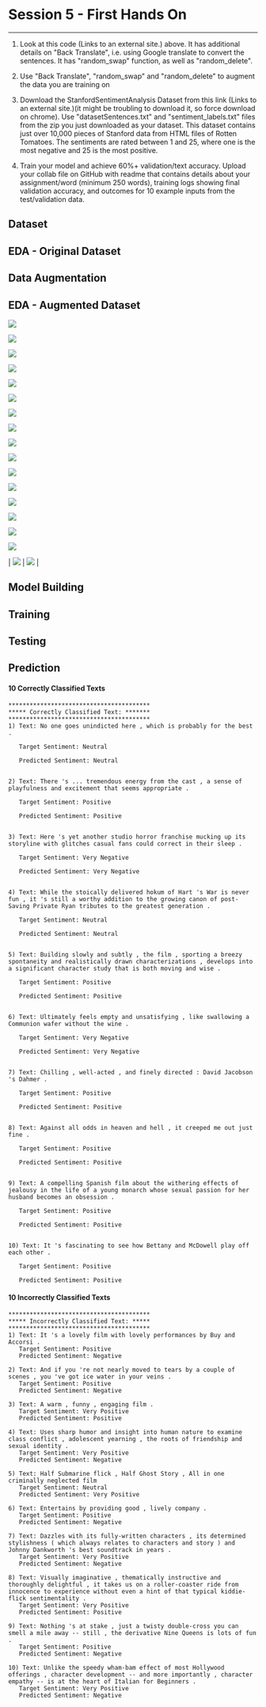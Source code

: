 # Session 5 - First Hands On
---

1) Look at this code (Links to an external site.) above. It has additional details on "Back Translate", i.e. using Google translate to convert the sentences. It has "random_swap" function, as well as "random_delete". 

2) Use "Back Translate", "random_swap" and "random_delete" to augment the data you are training on

3) Download the StanfordSentimentAnalysis Dataset from this link  (Links to an external site.)(it might be troubling to download it, so force download on chrome). Use "datasetSentences.txt" and "sentiment_labels.txt" files from the zip you just downloaded as your dataset. This dataset contains just over 10,000 pieces of Stanford data from HTML files of Rotten Tomatoes. The sentiments are rated between 1 and 25, where one is the most negative and 25 is the most positive.

4) Train your model and achieve 60%+ validation/text accuracy. Upload your collab file on GitHub with readme that contains details about your assignment/word (minimum 250 words), training logs showing final validation accuracy, and outcomes for 10 example inputs from the test/validation data.

## Dataset

## EDA - Original Dataset

## Data Augmentation

## EDA - Augmented Dataset

![](https://raw.githubusercontent.com/garima-mahato/END2/main/Session5-FirstHands-on/assets/eda_aug1.PNG)

![](https://raw.githubusercontent.com/garima-mahato/END2/main/Session5-FirstHands-on/assets/eda_aug2.PNG)

![](https://raw.githubusercontent.com/garima-mahato/END2/main/Session5-FirstHands-on/assets/eda_aug3.PNG)

![](https://raw.githubusercontent.com/garima-mahato/END2/main/Session5-FirstHands-on/assets/eda_aug4.PNG)

![](https://raw.githubusercontent.com/garima-mahato/END2/main/Session5-FirstHands-on/assets/eda_aug5.PNG)

![](https://raw.githubusercontent.com/garima-mahato/END2/main/Session5-FirstHands-on/assets/eda_aug6.PNG)

![](https://raw.githubusercontent.com/garima-mahato/END2/main/Session5-FirstHands-on/assets/eda_aug7.PNG)

![](https://raw.githubusercontent.com/garima-mahato/END2/main/Session5-FirstHands-on/assets/eda_aug8.PNG)

![](https://raw.githubusercontent.com/garima-mahato/END2/main/Session5-FirstHands-on/assets/eda_aug9.PNG)

![](https://raw.githubusercontent.com/garima-mahato/END2/main/Session5-FirstHands-on/assets/eda_aug10.PNG)

![](https://raw.githubusercontent.com/garima-mahato/END2/main/Session5-FirstHands-on/assets/eda_aug11.PNG)

![](https://raw.githubusercontent.com/garima-mahato/END2/main/Session5-FirstHands-on/assets/eda_aug12.PNG)

![](https://raw.githubusercontent.com/garima-mahato/END2/main/Session5-FirstHands-on/assets/eda_aug13.PNG)

![](https://raw.githubusercontent.com/garima-mahato/END2/main/Session5-FirstHands-on/assets/eda_aug14.PNG)

![](https://raw.githubusercontent.com/garima-mahato/END2/main/Session5-FirstHands-on/assets/eda_aug15.PNG)

![](https://raw.githubusercontent.com/garima-mahato/END2/main/Session5-FirstHands-on/assets/eda_aug16.PNG)

| ![](https://raw.githubusercontent.com/garima-mahato/END2/main/Session5-FirstHands-on/assets/eda_aug17.PNG) | ![](https://raw.githubusercontent.com/garima-mahato/END2/main/Session5-FirstHands-on/assets/eda_aug18.PNG) |

## Model Building

## Training

## Testing

## Prediction

#### 10 Correctly Classified Texts

```
****************************************
***** Correctly Classified Text: *******
****************************************
1) Text: No one goes unindicted here , which is probably for the best .
   
   Target Sentiment: Neutral
   
   Predicted Sentiment: Neutral


2) Text: There 's ... tremendous energy from the cast , a sense of playfulness and excitement that seems appropriate .
   
   Target Sentiment: Positive
   
   Predicted Sentiment: Positive


3) Text: Here 's yet another studio horror franchise mucking up its storyline with glitches casual fans could correct in their sleep .
   
   Target Sentiment: Very Negative
   
   Predicted Sentiment: Very Negative


4) Text: While the stoically delivered hokum of Hart 's War is never fun , it 's still a worthy addition to the growing canon of post-Saving Private Ryan tributes to the greatest generation .
   
   Target Sentiment: Neutral
   
   Predicted Sentiment: Neutral


5) Text: Building slowly and subtly , the film , sporting a breezy spontaneity and realistically drawn characterizations , develops into a significant character study that is both moving and wise .
   
   Target Sentiment: Positive
   
   Predicted Sentiment: Positive


6) Text: Ultimately feels empty and unsatisfying , like swallowing a Communion wafer without the wine .
   
   Target Sentiment: Very Negative
   
   Predicted Sentiment: Very Negative


7) Text: Chilling , well-acted , and finely directed : David Jacobson 's Dahmer .
   
   Target Sentiment: Positive
   
   Predicted Sentiment: Positive


8) Text: Against all odds in heaven and hell , it creeped me out just fine .
   
   Target Sentiment: Positive
   
   Predicted Sentiment: Positive


9) Text: A compelling Spanish film about the withering effects of jealousy in the life of a young monarch whose sexual passion for her husband becomes an obsession .
   
   Target Sentiment: Positive
   
   Predicted Sentiment: Positive


10) Text: It 's fascinating to see how Bettany and McDowell play off each other .
   
   Target Sentiment: Positive
   
   Predicted Sentiment: Positive

```


#### 10 Incorrectly Classified Texts

```
****************************************
***** Incorrectly Classified Text: *****
****************************************
1) Text: It 's a lovely film with lovely performances by Buy and Accorsi .
   Target Sentiment: Positive
   Predicted Sentiment: Negative

2) Text: And if you 're not nearly moved to tears by a couple of scenes , you 've got ice water in your veins .
   Target Sentiment: Positive
   Predicted Sentiment: Negative

3) Text: A warm , funny , engaging film .
   Target Sentiment: Very Positive
   Predicted Sentiment: Positive

4) Text: Uses sharp humor and insight into human nature to examine class conflict , adolescent yearning , the roots of friendship and sexual identity .
   Target Sentiment: Very Positive
   Predicted Sentiment: Negative

5) Text: Half Submarine flick , Half Ghost Story , All in one criminally neglected film
   Target Sentiment: Neutral
   Predicted Sentiment: Very Positive

6) Text: Entertains by providing good , lively company .
   Target Sentiment: Positive
   Predicted Sentiment: Negative

7) Text: Dazzles with its fully-written characters , its determined stylishness ( which always relates to characters and story ) and Johnny Dankworth 's best soundtrack in years .
   Target Sentiment: Very Positive
   Predicted Sentiment: Negative

8) Text: Visually imaginative , thematically instructive and thoroughly delightful , it takes us on a roller-coaster ride from innocence to experience without even a hint of that typical kiddie-flick sentimentality .
   Target Sentiment: Very Positive
   Predicted Sentiment: Positive

9) Text: Nothing 's at stake , just a twisty double-cross you can smell a mile away -- still , the derivative Nine Queens is lots of fun .
   Target Sentiment: Positive
   Predicted Sentiment: Negative

10) Text: Unlike the speedy wham-bam effect of most Hollywood offerings , character development -- and more importantly , character empathy -- is at the heart of Italian for Beginners .
   Target Sentiment: Very Positive
   Predicted Sentiment: Negative
```

